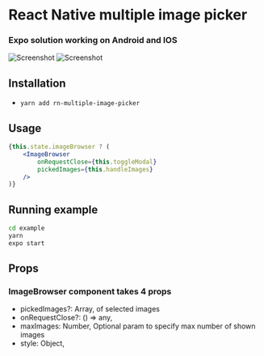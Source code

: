 # React Native multiple image picker

### Expo solution working on Android and IOS

![Screenshot](https://github.com/kristijanPetr/RN-multiple-image-picker/raw/master/images/android.png)
![Screenshot](https://github.com/kristijanPetr/RN-multiple-image-picker/raw/master/images/ios.png)

## Installation

- `yarn add rn-multiple-image-picker`

## Usage

```jsx
{this.state.imageBrowser ? (
    <ImageBrowser
        onRequestClose={this.toggleModal}
        pickedImages={this.handleImages}
    />
)}

```

## Running example

```bash
cd example
yarn
expo start
```

## Props

### ImageBrowser component takes 4 props

- pickedImages?: Array, of selected images
- onRequestClose?: () => any,
- maxImages: Number, Optional param to specify max number of shown images
- style: Object,
